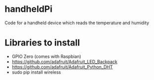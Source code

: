 # handheldPi
Code for a handheld device which reads the temperature and humidity

# Libraries to install
* GPIO Zero (comes with Raspbian)
* https://github.com/adafruit/Adafruit_LED_Backpack
* https://github.com/adafruit/Adafruit_Python_DHT
* sudo pip install wireless
